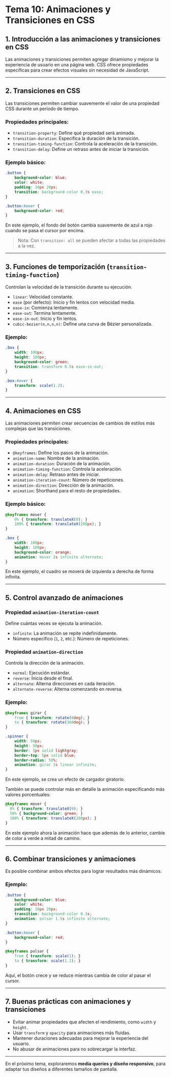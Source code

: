 # **Tema 10: Animaciones y Transiciones en CSS**

## **1. Introducción a las animaciones y transiciones en CSS**
Las animaciones y transiciones permiten agregar dinamismo y mejorar la experiencia de usuario en una página web. CSS ofrece propiedades específicas para crear efectos visuales sin necesidad de JavaScript.

---

## **2. Transiciones en CSS**
Las transiciones permiten cambiar suavemente el valor de una propiedad CSS durante un período de tiempo.

### **Propiedades principales:**
- `transition-property`: Define qué propiedad será animada.
- `transition-duration`: Especifica la duración de la transición.
- `transition-timing-function`: Controla la aceleración de la transición.
- `transition-delay`: Define un retraso antes de iniciar la transición.

### **Ejemplo básico:**
```css
.button {
    background-color: blue;
    color: white;
    padding: 10px 20px;
    transition: background-color 0.3s ease;
}

.button:hover {
    background-color: red;
}
```

En este ejemplo, el fondo del botón cambia suavemente de azul a rojo cuando se pasa el cursor por encima.

>Nota: Con `transition: all` se pueden afectar a todas las propiedades a la vez.

---

## **3. Funciones de temporización (`transition-timing-function`)**
Controlan la velocidad de la transición durante su ejecución.

- `linear`: Velocidad constante.
- `ease` (por defecto): Inicio y fin lentos con velocidad media.
- `ease-in`: Comienza lentamente.
- `ease-out`: Termina lentamente.
- `ease-in-out`: Inicio y fin lentos.
- `cubic-bezier(n,n,n,n)`: Define una curva de Bézier personalizada.

### **Ejemplo:**
```css
.box {
    width: 100px;
    height: 100px;
    background-color: green;
    transition: transform 0.5s ease-in-out;
}

.box:hover {
    transform: scale(1.2);
}
```

---

## **4. Animaciones en CSS**
Las animaciones permiten crear secuencias de cambios de estilos más complejas que las transiciones.

### **Propiedades principales:**
- `@keyframes`: Define los pasos de la animación.
- `animation-name`: Nombre de la animación.
- `animation-duration`: Duración de la animación.
- `animation-timing-function`: Controla la aceleración.
- `animation-delay`: Retraso antes de iniciar.
- `animation-iteration-count`: Número de repeticiones.
- `animation-direction`: Dirección de la animación.
- `animation`: Shorthand para el resto de propiedades.

### **Ejemplo básico:**
```css
@keyframes mover {
    0% { transform: translateX(0); }
    100% { transform: translateX(200px); }
}

.box {
    width: 100px;
    height: 100px;
    background-color: orange;
    animation: mover 2s infinite alternate;
}
```

En este ejemplo, el cuadro se moverá de izquierda a derecha de forma infinita.

---

## **5. Control avanzado de animaciones**
### **Propiedad `animation-iteration-count`**
Define cuántas veces se ejecuta la animación.
- `infinite`: La animación se repite indefinidamente.
- Número específico (`1`, `2`, etc.): Número de repeticiones.

### **Propiedad `animation-direction`**
Controla la dirección de la animación.
- `normal`: Ejecución estándar.
- `reverse`: Inicia desde el final.
- `alternate`: Alterna direcciones en cada iteración.
- `alternate-reverse`: Alterna comenzando en reversa.

### **Ejemplo:**
```css
@keyframes girar {
    from { transform: rotate(0deg); }
    to { transform: rotate(360deg); }
}

.spinner {
    width: 50px;
    height: 50px;
    border: 5px solid lightgray;
    border-top: 5px solid blue;
    border-radius: 50%;
    animation: girar 1s linear infinite;
}
```

En este ejemplo, se crea un efecto de cargador giratorio.

También se puede controlar más en detalle la animación especificando más valores porcentuales:

```css
@keyframes mover {
  0% { transform: translateX(0); }
  50% { background-color: green; }
  100% { transform: translateX(200px); }
}
```

En este ejemplo ahora la animación hace que además de lo anterior, cambie de color a verde a mitad de camino.

---

## **6. Combinar transiciones y animaciones**
Es posible combinar ambos efectos para lograr resultados más dinámicos.

### **Ejemplo:**
```css
.button {
    background-color: blue;
    color: white;
    padding: 10px 20px;
    transition: background-color 0.3s;
    animation: pulsar 1.5s infinite alternate;
}

.button:hover {
    background-color: red;
}

@keyframes pulsar {
    from { transform: scale(1); }
    to { transform: scale(1.1); }
}
```

Aquí, el botón crece y se reduce mientras cambia de color al pasar el cursor.

---

## **7. Buenas prácticas con animaciones y transiciones**
- Evitar animar propiedades que afecten el rendimiento, como `width` y `height`.
- Usar `transform` y `opacity` para animaciones más fluidas.
- Mantener duraciones adecuadas para mejorar la experiencia del usuario.
- No abusar de animaciones para no sobrecargar la interfaz.

---

En el próximo tema, exploraremos **media queries y diseño responsivo**, para adaptar tus diseños a diferentes tamaños de pantalla.
